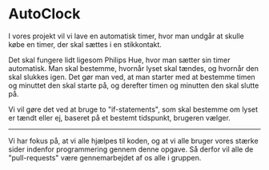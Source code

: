 # AutoClock

I vores projekt vil vi lave en automatisk timer, hvor man undgår at skulle købe en timer, der skal sættes i en stikkontakt. 

Det skal fungere lidt ligesom Philips Hue, hvor man sætter sin timer automatisk. Man skal bestemme, hvornår lyset skal tændes, og hvornår den skal slukkes igen.
Det gør man ved, at man starter med at bestemme timen og minuttet den skal starte på, og derefter timen og minutten den skal slutte på.

Vi vil gøre det ved at bruge to "if-statements", som skal bestemme om lyset er tændt eller ej, baseret på et bestemt tidspunkt, brugeren vælger. 

----

Vi har fokus på, at vi alle hjælpes til koden, og at vi alle bruger vores stærke sider indenfor programmering gennem denne opgave. Så derfor vil alle de "pull-requests" være gennemarbejdet af os alle i gruppen. 
